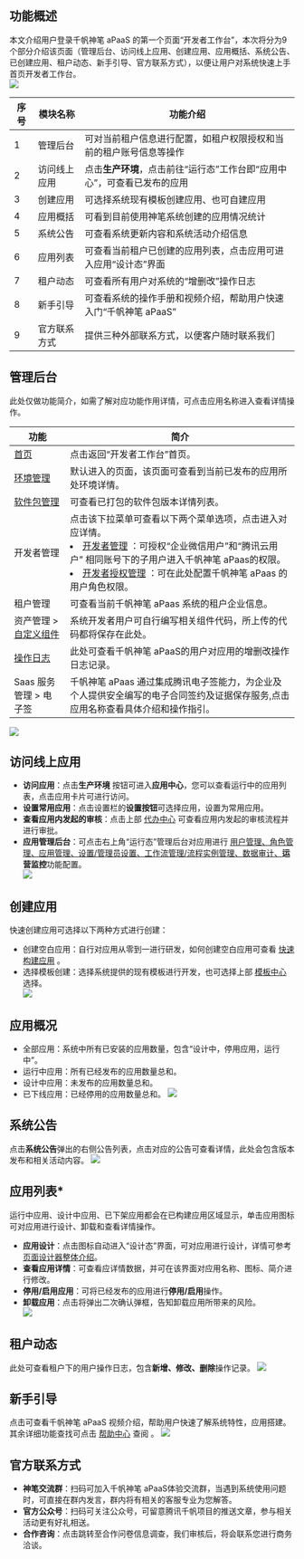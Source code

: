 ## 功能概述

本文介绍用户登录千帆神笔 aPaaS 的第一个页面“开发者工作台”，本次将分为9个部分介绍该页面（管理后台、访问线上应用、创建应用、应用概括、系统公告、已创建应用、租户动态、新手引导、官方联系方式），以便让用户对系统快速上手首页开发者工作台。  
![](https://qcloudimg.tencent-cloud.cn/raw/422254bb032ffa5dbe6bd5aa5d1993d9.png)

| 序号 | 模块名称 | 功能介绍 |
|---------|---------|---------|
| 1 | 管理后台 | 可对当前租户信息进行配置，如租户权限授权和当前的租户账号信息等操作 | 
| 2 | 访问线上应用 | 点击**生产环境**，点击前往“运行态”工作台即“应用中心”，可查看已发布的应用 |  
| 3 | 创建应用 | 可选择系统现有模板创建应用、也可自建应用 | 
| 4 | 应用概括 | 可看到目前使用神笔系统创建的应用情况统计 | 
| 5 | 系统公告 | 可查看系统更新内容和系统活动介绍信息 | 
| 6 | 应用列表 | 可查看当前租户已创建的应用列表，点击应用可进入应用“设计态”界面 |
| 7 | 租户动态 | 可查看所有用户对系统的“增删改”操作日志 | 
| 8 | 新手引导 | 可查看系统的操作手册和视频介绍，帮助用户快速入门“千帆神笔 aPaaS” |
| 9 | 官方联系方式 | 提供三种外部联系方式，以便客户随时联系我们 |



## 管理后台
此处仅做功能简介，如需了解对应功能作用详情，可点击应用名称进入查看详情操作。

| 功能 | 简介 | 
|---------|---------|
| [首页](https://apaas.cloud.tencent.com/backend) | 点击返回“开发者工作台”首页。  |
| [环境管理](https://cloud.tencent.com/document/product/1365/68036) | 默认进入的页面，该页面可查看到当前已发布的应用所处环境详情。  |
| [软件包管理](https://cloud.tencent.com/document/product/1365/68037) | 可查看已打包的软件包版本详情列表。   |
| 开发者管理 | 点击该下拉菜单可查看以下两个菜单选项，点击进入对应详情。  <li> [开发者管理](https://cloud.tencent.com/document/product/1365/68038) ：可授权“企业微信用户”和“腾讯云用户” 相同账号下的子用户进入千帆神笔 aPaas的权限。</li><li> [开发者授权管理](https://cloud.tencent.com/document/product/1365/68039) ：可在此处配置千帆神笔 aPaas 的用户角色权限。 </li> |
| 租户管理 | 可查看当前千帆神笔 aPaas 系统的租户企业信息。  
| 资产管理 > [自定义组件](https://cloud.tencent.com/document/product/1365/68657) | 系统开发者用户可自行编写相关组件代码，所上传的代码都将保存在此处。  
| [操作日志](https://cloud.tencent.com/document/product/1365/68040) | 此处可查看千帆神笔 aPaaS的用户对应用的增删改操作日志记录。  
| Saas 服务管理 > 电子签 | 千帆神笔 aPaas 通过集成腾讯电子签能力，为企业及个人提供安全编写的电子合同签约及证据保存服务,点击应用名称查看具体介绍和操作指引。|
![](https://qcloudimg.tencent-cloud.cn/raw/d08107460909e76faf5c6ffc88d37d32.png)

## 访问线上应用  

- **访问应用**：点击**生产环境** 按钮可进入**应用中心**，您可以查看运行中的应用列表，点击应用卡片可进行访问。 
- **设置常用应用**：点击设置栏的**设置按钮**可选择应用，设置为常用应用。
- **查看应用内发起的审核**：点击上部 [代办中心](https://cloud.tencent.com/document/product/1365/67922) 可查看应用内发起的审核流程并进行审批。
- **应用管理后台**：可点击右上角“运行态”管理后台对应用进行 
[用户管理、](https://cloud.tencent.com/document/product/1365/67915)[角色管理、](https://cloud.tencent.com/document/product/1365/68028)[应用管理、](https://cloud.tencent.com/document/product/1365/67917)[设置/管理员设置、](https://cloud.tencent.com/document/product/1365/67918)[工作流管理/流程实例管理、](https://cloud.tencent.com/document/product/1365/67922)[数据审计、](https://cloud.tencent.com/document/product/1365/67914)**运营监控**功能配置。  
![](https://qcloudimg.tencent-cloud.cn/raw/15c73de639b0349710e460984c80aa56.png)  

## 创建应用   

快速创建应用可选择以下两种方式进行创建：  
  
- 创建空白应用：自行对应用从零到一进行研发，如何创建空白应用可查看 [快速构建应用](https://cloud.tencent.com/document/product/1365/59131) 。    
- 选择模板创建：选择系统提供的现有模板进行开发，也可选择上部 [模板中心](https://apaas.cloud.tencent.com/application/home) 选择。  
![](https://qcloudimg.tencent-cloud.cn/raw/79350711ffe83e927b7ef9290872d5e7.png)  

## 应用概况  

- 全部应用：系统中所有已安装的应用数量，包含“设计中，停用应用，运行中”。
- 运行中应用：所有已经发布的应用数量总和。
- 设计中应用：未发布的应用数量总和。
- 已下线应用：已经停用的应用数量总和。
![](https://qcloudimg.tencent-cloud.cn/raw/402875d9e390c68ae218aefb633c74fc.png)

## 系统公告 
点击**系统公告**弹出的右侧公告列表，点击对应的公告可查看详情，此处会包含版本发布和相关活动内容。
![](https://qcloudimg.tencent-cloud.cn/raw/a8e9e970ee4e21490ccd1737257a75a1.png)


## 应用列表* 

运行中应用、设计中应用、已下架应用都会在已构建应用区域显示，单击应用图标可对应用进行设计、卸载和查看详情操作。  
  
- **应用设计**：点击图标自动进入“设计态”界面，可对应用进行设计，详情可参考 [页面设计器整体介绍](https://cloud.tencent.com/document/product/1365/67961)。  
- **查看应用详情**：可查看应详情数据，并可在该界面对应用名称、图标、简介进行修改。  
- **停用/启用应用**：可将已经发布的应用进行**停用/启用**操作。
- **卸载应用**：点击将弹出二次确认弹框，告知卸载应用所带来的风险。  
![](https://qcloudimg.tencent-cloud.cn/raw/4573c71967e66c364a94a4cdcc077733.png)

## 租户动态  

此处可查看租户下的用户操作日志，包含**新增、修改、删除**操作记录。
![](https://qcloudimg.tencent-cloud.cn/raw/bd786db91b2ddbab7b7901523cf090f7.png)

## 新手引导
点击可查看千帆神笔 aPaaS 视频介绍，帮助用户快速了解系统特性，应用搭建。其余详细功能查找可点击 [帮助中心](https://help.apaas.cloud.tencent.com/docs/product) 查阅 。
![](https://qcloudimg.tencent-cloud.cn/raw/c52ab662040179c6dae3ee1abd72ac00.png)

## 官方联系方式  

- **神笔交流群**：扫码可加入千帆神笔 aPaaS体验交流群，当遇到系统使用问题时，可直接在群内发言，群内将有相关的客服专业为您解答。
- **官方公众号**：扫码可关注公众号，可留意腾讯千帆项目的推送文章，参与相关活动更有好礼相送。
- **合作咨询**：点击跳转至合作问卷信息调查，我们审核后，将会联系您进行商务洽谈。